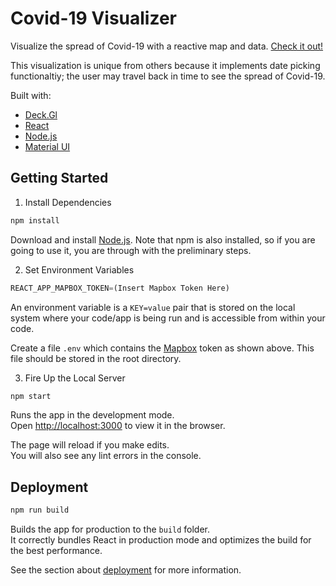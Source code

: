# Covid-19 Visualizer

Visualize the spread of Covid-19 with a reactive map and data. [Check it out!](https://visualizecovid19.com)

This visualization is unique from others because it implements date picking functionaltiy; the user may travel back in time to see the spread of Covid-19.

Built with:
- [Deck.Gl](https://deck.gl/)
- [React](https://reactjs.org/)
- [Node.js](https://nodejs.org/en/)
- [Material UI](https://material-ui.com/)

## Getting Started

1. Install Dependencies

 ```bash
 npm install
 ```
Download and install [Node.js](https://nodejs.org/en/#download). Note that npm is also installed, so if you are going to use it, you are through with the preliminary steps.
   
2. Set Environment Variables

```js
REACT_APP_MAPBOX_TOKEN=(Insert Mapbox Token Here)
```

An environment variable is a `KEY=value` pair that is stored on the
local system where your code/app is being run and is accessible from within your code.

Create a file `.env` which contains the [Mapbox](https://www.mapbox.com/) token as shown above. This file should be stored in the root directory.

3. Fire Up the Local Server
```bash
npm start
```

Runs the app in the development mode.<br />
Open [http://localhost:3000](http://localhost:3000) to view it in the browser.

The page will reload if you make edits.<br />
You will also see any lint errors in the console.

## Deployment

```bash
npm run build
```

Builds the app for production to the `build` folder.<br />
It correctly bundles React in production mode and optimizes the build for the best performance.

See the section about [deployment](https://facebook.github.io/create-react-app/docs/deployment) for more information.

